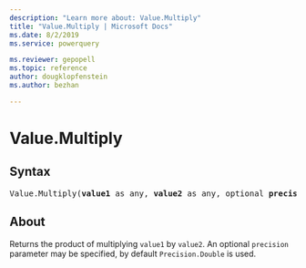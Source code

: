 ```yaml
---
description: "Learn more about: Value.Multiply"
title: "Value.Multiply | Microsoft Docs"
ms.date: 8/2/2019
ms.service: powerquery

ms.reviewer: gepopell
ms.topic: reference
author: dougklopfenstein
ms.author: bezhan

---
```

# Value.Multiply

## Syntax

<pre>
Value.Multiply(<b>value1</b> as any, <b>value2</b> as any, optional <b>precision</b> as nullable number) as any
</pre>
  
## About  
Returns the product of multiplying `value1` by `value2`. An optional `precision` parameter may be specified, by default `Precision.Double` is used.
